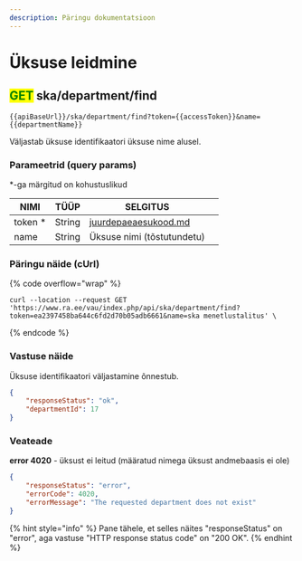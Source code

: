 ```yaml
---
description: Päringu dokumentatsioon
---
```


# Üksuse leidmine

## <mark style="color:green;">GET</mark> ska/department/find

```
{{apiBaseUrl}}/ska/department/find?token={{accessToken}}&name={{departmentName}}
```

Väljastab üksuse identifikaatori üksuse nime alusel.&#x20;

### Parameetrid (query params)

\*-ga märgitud on kohustuslikud

<table><thead><tr><th>NIMI</th><th>TÜÜP</th><th>SELGITUS</th><th data-hidden></th></tr></thead><tbody><tr><td>token *</td><td>String</td><td><a data-mention href="../../juurdepaeaesukood.md">juurdepaeaesukood.md</a></td><td></td></tr><tr><td>name</td><td>String</td><td>Üksuse nimi (tõstutundetu)</td><td></td></tr></tbody></table>

### Päringu näide (cUrl)

{% code overflow="wrap" %}
```shell
curl --location --request GET 'https://www.ra.ee/vau/index.php/api/ska/department/find?token=ea2397458ba644c6fd2d70b05adb6661&name=ska menetlustalitus' \
```
{% endcode %}

### Vastuse näide

Üksuse identifikaatori väljastamine õnnestub.

```json
{
    "responseStatus": "ok",
    "departmentId": 17
}
```

### Veateade

**error 4020** - üksust ei leitud (määratud nimega üksust andmebaasis ei ole)

```json
{
    "responseStatus": "error",
    "errorCode": 4020,
    "errorMessage": "The requested department does not exist"
}
```

{% hint style="info" %}
Pane tähele, et selles näites "responseStatus" on "error", aga vastuse "HTTP response status code" on "200 OK".
{% endhint %}
